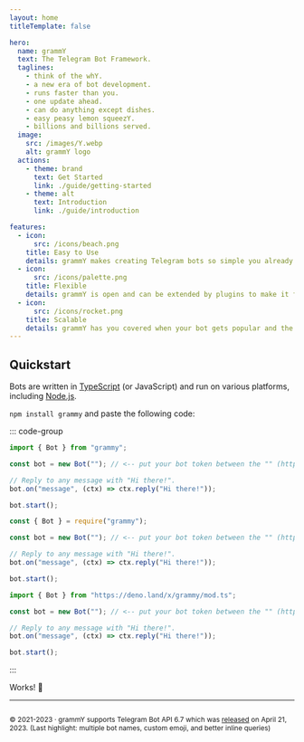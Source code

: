 ```yaml
---
layout: home
titleTemplate: false

hero:
  name: grammY
  text: The Telegram Bot Framework.
  taglines: 
    - think of the whY.
    - a new era of bot development.
    - runs faster than you.
    - one update ahead.
    - can do anything except dishes.
    - easy peasy lemon squeezY.
    - billions and billions served.
  image:
    src: /images/Y.webp
    alt: grammY logo
  actions:
    - theme: brand
      text: Get Started
      link: ./guide/getting-started
    - theme: alt
      text: Introduction
      link: ./guide/introduction

features:
  - icon:
      src: /icons/beach.png
    title: Easy to Use
    details: grammY makes creating Telegram bots so simple you already know how to do it.
  - icon:
      src: /icons/palette.png
    title: Flexible
    details: grammY is open and can be extended by plugins to make it fit exactly your needs.
  - icon:
      src: /icons/rocket.png
    title: Scalable
    details: grammY has you covered when your bot gets popular and the traffic increases.
---
```


<HomeContent>

## Quickstart

Bots are written in [TypeScript](https://www.typescriptlang.org) (or JavaScript) and run on various platforms, including [Node.js](https://nodejs.org).

`npm install grammy` and paste the following code:

::: code-group

```ts [TypeScript]
import { Bot } from "grammy";

const bot = new Bot(""); // <-- put your bot token between the "" (https://t.me/BotFather)

// Reply to any message with "Hi there!".
bot.on("message", (ctx) => ctx.reply("Hi there!"));

bot.start();
```

```js [JavaScript]
const { Bot } = require("grammy");

const bot = new Bot(""); // <-- put your bot token between the "" (https://t.me/BotFather)

// Reply to any message with "Hi there!".
bot.on("message", (ctx) => ctx.reply("Hi there!"));

bot.start();
```

```ts [Deno]
import { Bot } from "https://deno.land/x/grammy/mod.ts";

const bot = new Bot(""); // <-- put your bot token between the "" (https://t.me/BotFather)

// Reply to any message with "Hi there!".
bot.on("message", (ctx) => ctx.reply("Hi there!"));

bot.start();
```

:::

Works! :tada:

---

<ClientOnly>
  <ThankYou :s="[
    'Thank you, ',
    '{name}',
    ', for being a contributor to grammY.',
    ', for creating grammY.'
  ]" />
</ClientOnly>

<div style="font-size: 0.75rem; display: flex; justify-content: center;">

© 2021-2023 &middot; grammY supports Telegram Bot API 6.7 which was [released](https://core.telegram.org/bots/api#april-21-2023) on April 21, 2023.
(Last highlight: multiple bot names, custom emoji, and better inline queries)

</div>

<ClientOnly>
  <LanguagePopup />
</ClientOnly>

</HomeContent>
